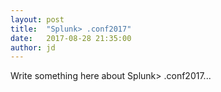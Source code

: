 ```yaml
---
layout: post
title:  "Splunk> .conf2017"
date:   2017-08-28 21:35:00
author: jd
---
```


Write something here about Splunk> .conf2017...

<!--more-->
